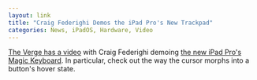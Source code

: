 ```yaml
---
layout: link
title: "Craig Federighi Demos the iPad Pro's New Trackpad"
categories: News, iPadOS, Hardware, Video
---
```


[The Verge has a video](https://www.theverge.com/2020/3/18/21185188/ipad-trackpad-how-to-support-mouse-cursor) with Craig Federighi demoing [the new iPad Pro's Magic Keyboard](https://www.apple.com/ipad-keyboards/). In particular, check out the way the cursor morphs into a button's hover state.

